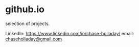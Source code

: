 # github.io
selection of projects.

LinkedIn: https://www.linkedin.com/in/chase-holladay/
email: chaseholladay@gmail.com
